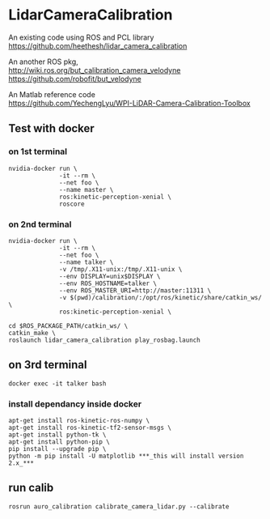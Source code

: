 # LidarCameraCalibration

An existing code using ROS and PCL library \
https://github.com/heethesh/lidar_camera_calibration

An another ROS pkg, \
http://wiki.ros.org/but_calibration_camera_velodyne \
https://github.com/robofit/but_velodyne

An Matlab reference code \
https://github.com/YechengLyu/WPI-LiDAR-Camera-Calibration-Toolbox

## Test with docker
### on 1st terminal
```
nvidia-docker run \
              -it --rm \
              --net foo \
              --name master \
              ros:kinetic-perception-xenial \
              roscore
```

### on 2nd terminal

```
nvidia-docker run \
              -it --rm \
              --net foo \
              --name talker \
              -v /tmp/.X11-unix:/tmp/.X11-unix \
              --env DISPLAY=unix$DISPLAY \
              --env ROS_HOSTNAME=talker \
              --env ROS_MASTER_URI=http://master:11311 \
              -v $(pwd)/calibration/:/opt/ros/kinetic/share/catkin_ws/ \
              ros:kinetic-perception-xenial \

cd $ROS_PACKAGE_PATH/catkin_ws/ \
catkin_make \
roslaunch lidar_camera_calibration play_rosbag.launch
```

## on 3rd terminal
```
docker exec -it talker bash
```

### install dependancy inside docker
```
apt-get install ros-kinetic-ros-numpy \
apt-get install ros-kinetic-tf2-sensor-msgs \
apt-get install python-tk \
apt-get install python-pip \
pip install --upgrade pip \
python -m pip install -U matplotlib ***_this will install version 2.x_***
```

## run calib
```
rosrun auro_calibration calibrate_camera_lidar.py --calibrate
```
